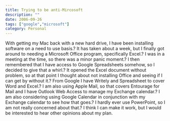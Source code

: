 ```yaml
---
title: Trying to be anti-Mircosoft
description: ""
date: 2006-09-26
tags: ["google","microsoft"]
category: Personal
---
```



<p>With getting my Mac back with a new hard drive, I have been installing software on a need to use basis.? It has taken about a week, but I finally got around to needing a Microsoft Office program, specifically Excel.? I was in a meeting at the time, so there was a minor panic moment.? I then remembered that I have access to Google Spreadsheets somehow, so I decided to give that a whirl.? It opened the Excel document without problem, so at that point I thought about not installing Office and seeing if I can get by without it.? From Google I have Writely and Spreadsheet to cover Word and Excel.? I am also using Apple Mail, so that covers Entourage for Mail and I have Outlook Web Access to manage my Exchange calendar.? I am also considering using Google Calendar in conjunction with my Exchange calendar to see how that goes.? I hardly ever use PowerPoint, so I am not really concerned about that.? I think I can make it work, but I would be interested to hear other opinions about my plan.</p>
